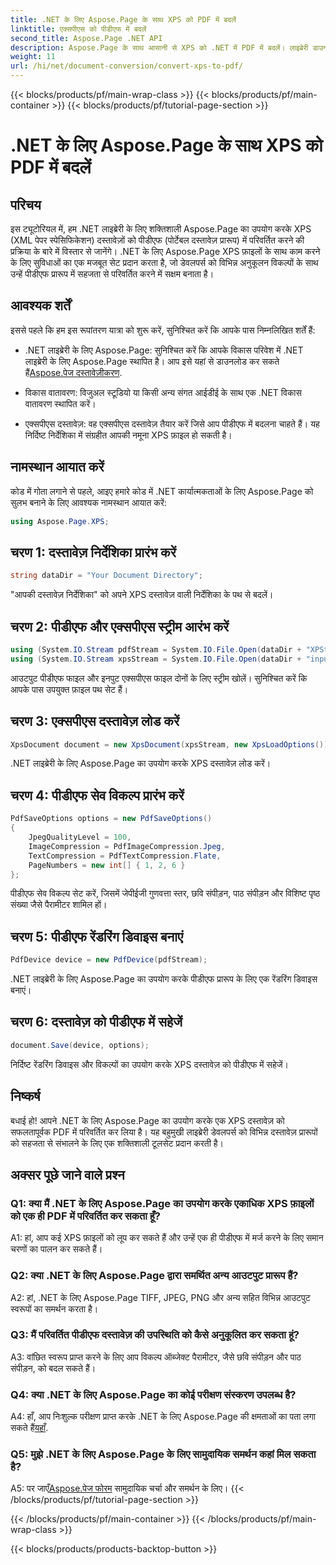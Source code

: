 ```yaml
---
title: .NET के लिए Aspose.Page के साथ XPS को PDF में बदलें
linktitle: एक्सपीएस को पीडीएफ में बदलें
second_title: Aspose.Page .NET API
description: Aspose.Page के साथ आसानी से XPS को .NET में PDF में बदलें। लाइब्रेरी डाउनलोड करें, दस्तावेज़ देखें और निःशुल्क परीक्षण प्राप्त करें।
weight: 11
url: /hi/net/document-conversion/convert-xps-to-pdf/
---
```


{{< blocks/products/pf/main-wrap-class >}}
{{< blocks/products/pf/main-container >}}
{{< blocks/products/pf/tutorial-page-section >}}

# .NET के लिए Aspose.Page के साथ XPS को PDF में बदलें

## परिचय

इस ट्यूटोरियल में, हम .NET लाइब्रेरी के लिए शक्तिशाली Aspose.Page का उपयोग करके XPS (XML पेपर स्पेसिफिकेशन) दस्तावेज़ों को पीडीएफ (पोर्टेबल दस्तावेज़ प्रारूप) में परिवर्तित करने की प्रक्रिया के बारे में विस्तार से जानेंगे। .NET के लिए Aspose.Page XPS फ़ाइलों के साथ काम करने के लिए सुविधाओं का एक मजबूत सेट प्रदान करता है, जो डेवलपर्स को विभिन्न अनुकूलन विकल्पों के साथ उन्हें पीडीएफ प्रारूप में सहजता से परिवर्तित करने में सक्षम बनाता है।

## आवश्यक शर्तें

इससे पहले कि हम इस रूपांतरण यात्रा को शुरू करें, सुनिश्चित करें कि आपके पास निम्नलिखित शर्तें हैं:

-  .NET लाइब्रेरी के लिए Aspose.Page: सुनिश्चित करें कि आपके विकास परिवेश में .NET लाइब्रेरी के लिए Aspose.Page स्थापित है। आप इसे यहां से डाउनलोड कर सकते हैं[Aspose.पेज दस्तावेज़ीकरण](https://reference.aspose.com/page/net/).

- विकास वातावरण: विजुअल स्टूडियो या किसी अन्य संगत आईडीई के साथ एक .NET विकास वातावरण स्थापित करें।

- एक्सपीएस दस्तावेज़: वह एक्सपीएस दस्तावेज़ तैयार करें जिसे आप पीडीएफ में बदलना चाहते हैं। यह निर्दिष्ट निर्देशिका में संग्रहीत आपकी नमूना XPS फ़ाइल हो सकती है।

## नामस्थान आयात करें

कोड में गोता लगाने से पहले, आइए हमारे कोड में .NET कार्यात्मकताओं के लिए Aspose.Page को सुलभ बनाने के लिए आवश्यक नामस्थान आयात करें:

```csharp
using Aspose.Page.XPS;
```

## चरण 1: दस्तावेज़ निर्देशिका प्रारंभ करें

```csharp
string dataDir = "Your Document Directory";
```

"आपकी दस्तावेज़ निर्देशिका" को अपने XPS दस्तावेज़ वाली निर्देशिका के पथ से बदलें।

## चरण 2: पीडीएफ और एक्सपीएस स्ट्रीम आरंभ करें

```csharp
using (System.IO.Stream pdfStream = System.IO.File.Open(dataDir + "XPStoPDF_out.pdf", System.IO.FileMode.OpenOrCreate, System.IO.FileAccess.Write))
using (System.IO.Stream xpsStream = System.IO.File.Open(dataDir + "input.xps", System.IO.FileMode.Open))
```

आउटपुट पीडीएफ फाइल और इनपुट एक्सपीएस फाइल दोनों के लिए स्ट्रीम खोलें। सुनिश्चित करें कि आपके पास उपयुक्त फ़ाइल पथ सेट हैं।

## चरण 3: एक्सपीएस दस्तावेज़ लोड करें

```csharp
XpsDocument document = new XpsDocument(xpsStream, new XpsLoadOptions());
```

.NET लाइब्रेरी के लिए Aspose.Page का उपयोग करके XPS दस्तावेज़ लोड करें।

## चरण 4: पीडीएफ सेव विकल्प प्रारंभ करें

```csharp
PdfSaveOptions options = new PdfSaveOptions()
{
    JpegQualityLevel = 100,
    ImageCompression = PdfImageCompression.Jpeg,
    TextCompression = PdfTextCompression.Flate,
    PageNumbers = new int[] { 1, 2, 6 }
};
```

पीडीएफ सेव विकल्प सेट करें, जिसमें जेपीईजी गुणवत्ता स्तर, छवि संपीड़न, पाठ संपीड़न और विशिष्ट पृष्ठ संख्या जैसे पैरामीटर शामिल हों।

## चरण 5: पीडीएफ रेंडरिंग डिवाइस बनाएं

```csharp
PdfDevice device = new PdfDevice(pdfStream);
```

.NET लाइब्रेरी के लिए Aspose.Page का उपयोग करके पीडीएफ प्रारूप के लिए एक रेंडरिंग डिवाइस बनाएं।

## चरण 6: दस्तावेज़ को पीडीएफ में सहेजें

```csharp
document.Save(device, options);
```

निर्दिष्ट रेंडरिंग डिवाइस और विकल्पों का उपयोग करके XPS दस्तावेज़ को पीडीएफ में सहेजें।

## निष्कर्ष

बधाई हो! आपने .NET के लिए Aspose.Page का उपयोग करके एक XPS दस्तावेज़ को सफलतापूर्वक PDF में परिवर्तित कर लिया है। यह बहुमुखी लाइब्रेरी डेवलपर्स को विभिन्न दस्तावेज़ प्रारूपों को सहजता से संभालने के लिए एक शक्तिशाली टूलसेट प्रदान करती है।

## अक्सर पूछे जाने वाले प्रश्न

### Q1: क्या मैं .NET के लिए Aspose.Page का उपयोग करके एकाधिक XPS फ़ाइलों को एक ही PDF में परिवर्तित कर सकता हूँ?

A1: हां, आप कई XPS फ़ाइलों को लूप कर सकते हैं और उन्हें एक ही पीडीएफ में मर्ज करने के लिए समान चरणों का पालन कर सकते हैं।

### Q2: क्या .NET के लिए Aspose.Page द्वारा समर्थित अन्य आउटपुट प्रारूप हैं?

A2: हां, .NET के लिए Aspose.Page TIFF, JPEG, PNG और अन्य सहित विभिन्न आउटपुट स्वरूपों का समर्थन करता है।

### Q3: मैं परिवर्तित पीडीएफ दस्तावेज़ की उपस्थिति को कैसे अनुकूलित कर सकता हूं?

A3: वांछित स्वरूप प्राप्त करने के लिए आप विकल्प ऑब्जेक्ट पैरामीटर, जैसे छवि संपीड़न और पाठ संपीड़न, को बदल सकते हैं।

### Q4: क्या .NET के लिए Aspose.Page का कोई परीक्षण संस्करण उपलब्ध है?

 A4: हाँ, आप निःशुल्क परीक्षण प्राप्त करके .NET के लिए Aspose.Page की क्षमताओं का पता लगा सकते हैं[यहाँ](https://releases.aspose.com/).

### Q5: मुझे .NET के लिए Aspose.Page के लिए सामुदायिक समर्थन कहां मिल सकता है?

 A5: पर जाएँ[Aspose.पेज फोरम](https://forum.aspose.com/c/page/39) सामुदायिक चर्चा और समर्थन के लिए।
{{< /blocks/products/pf/tutorial-page-section >}}

{{< /blocks/products/pf/main-container >}}
{{< /blocks/products/pf/main-wrap-class >}}

{{< blocks/products/products-backtop-button >}}
